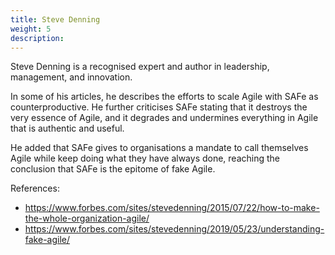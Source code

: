 ```yaml
---
title: Steve Denning
weight: 5
description:
---
```


Steve Denning is a recognised expert and author in leadership, management, and innovation. 

In some of his articles, he describes the efforts to scale Agile with SAFe as counterproductive. He further criticises SAFe stating that it destroys the very essence of Agile, and it degrades and undermines everything in Agile that is authentic and useful.

He added that SAFe gives to organisations a mandate to call themselves Agile while keep doing what they have always done, reaching the conclusion that SAFe is the epitome of fake Agile.

References:
- https://www.forbes.com/sites/stevedenning/2015/07/22/how-to-make-the-whole-organization-agile/ 
- https://www.forbes.com/sites/stevedenning/2019/05/23/understanding-fake-agile/ 
